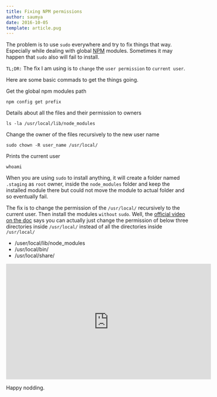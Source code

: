 ```yaml
---
title: Fixing NPM permissions
author: saumya
date: 2016-10-05
template: article.pug
---
```

The problem is to use `sudo` everywhere and try to fix things that way. Especially while dealing with global [NPM][2] modules. Sometimes it may happen that `sudo` also will fail to install.   

`TL;DR:` The fix I am using is to `change` the `user permission` to `current user`.   

<span class="more"></span>

Here are some basic commads to get the things going.         

Get the global npm modules path 
```
npm config get prefix
```
Details about all the files and their permission to owners
```
ls -la /usr/local/lib/node_modules
```

Change the owner of the files recursively to the new user name
```
sudo chown -R user_name /usr/local/
```

Prints the current user
```
whoami
```

When you are using `sudo` to install anything, it will create a folder named `.staging` as `root` owner, inside the `node_modules` folder and keep the installed module there but could not move the module to actual folder and so eventually fail. 

The fix is to change the permission of the `/usr/local/` recursively to the current user. Then install the modules `without` `sudo`.  Well, the [official video on the doc][1] says you can actually just change the permission of below three directories inside `/usr/local/` instead of all the directories inside `/usr/local/`
 
 - /user/local/lib/node_modules
 - /usr/local/bin/
 - /usr/local/share/



<iframe width="560" height="315" src="https://www.youtube.com/embed/bxvybxYFq2o" frameborder="0" allowfullscreen></iframe>

Happy nodding.












[1]: https://docs.npmjs.com/getting-started/fixing-npm-permissions
[2]: https://www.npmjs.com/














